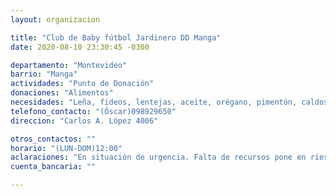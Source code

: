 ```yaml
---
layout: organizacion

title: "Club de Baby fútbol Jardinero DD Manga"
date: 2020-08-10 23:30:45 -0300

departamento: "Montevideo"
barrio: "Manga"
actividades: "Punto de Donación"
donaciones: "Alimentos"
necesidades: "Leña, fideos, lentejas, aceite, orégano, pimentón, caldos de gallina o carne, pulpa de tomate, cebollas, papas, boniatos, zapallos, morrones, arvejas,choclos, zanahorias, porotos "
telefono_contacto: "(Óscar)098929650"
direccion: "Carlos A. López 4006"

otros_contactos: ""
horario: "(LUN-DOM)12:00"
aclaraciones: "En situación de urgencia. Falta de recursos pone en riesgo la continuidad de la olla realizada en este punto."
cuenta_bancaria: ""

---
```

